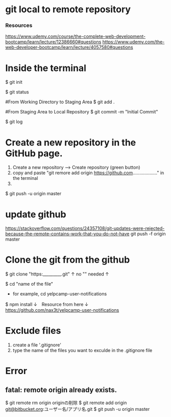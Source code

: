 # git local to remote repository 

### Resources 
https://www.udemy.com/course/the-complete-web-development-bootcamp/learn/lecture/12386660#questions
https://www.udemy.com/the-web-developer-bootcamp/learn/lecture/4057580#questions



# Inside the terminal 
$ git init 

$ git status 

#From Working Directory to Staging Area 
$ git add . 

#From Staging Area to Local Repository 
$ git commit -m "Initial Commit"

$ git log 


# Create a new repository in the GitHub page. 
1. Create a new repository --> Create repository (green button)
2. copy and paste "git remore add origin https://github.com..................." in the terminal 
3. 
$ git push -u origin master 


# update github 

https://stackoverflow.com/questions/24357108/git-updates-were-rejected-because-the-remote-contains-work-that-you-do-not-have
git push -f origin master

# Clone the git from the github
$ git clone "https:_________.git" 
↑ no "" needed ↑ 

$ cd "name of the file" 
- for example, cd yelpcamp-user-notifications

$ npm install 
↓　Resource from here ↓
https://github.com/nax3t/yelpcamp-user-notifications

# Exclude files 
1. create a file '.gitignore'
2. type the name of the files you want to exculde in the .gitignore file


# Error 
## fatal: remote origin already exists. 
$ git remote rm origin originの削除
$ git remote add origin git@bitbucket.org:ユーザー名/アプリ名.git
$ git push -u origin master
